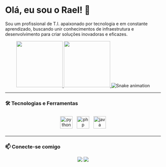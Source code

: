 # Olá, eu sou o Rael! 👋

Sou um profissional de T.I. apaixonado por tecnologia e em constante aprendizado, buscando unir conhecimentos de infraestrutura e desenvolvimento para criar soluções inovadoras e eficazes.

<div align="center">
  <a href="https://github.com/Rael-Pz">
  <img height="150" src="https://github-readme-stats.vercel.app/api?username=Rael-Pz&show_icons=true&theme=dracula&include_all_commits=true&count_private=true"/>
  <img height="150" src="https://github-readme-stats.vercel.app/api/top-langs/?username=Rael-Pz&layout=compact&langs_count=7&theme=dracula"/>
  </a>
  <img src="https://github.com/Rael-Pz/Rael-Pz/blob/output/github-contribution-grid-snake.svg" alt="Snake animation" />
</div>
  
---
  
### 🛠️ Tecnologias e Ferramentas
  
<div align="center">
  <img src="https://cdn.jsdelivr.net/gh/devicons/devicon/icons/python/python-original.svg" height="40" alt="python logo"  />
  <img style="margin: 10px" src="https://cdn.jsdelivr.net/gh/devicons/devicon/icons/php/php-original.svg" height="40" alt="php logo"  />
  <img src="https://cdn.jsdelivr.net/gh/devicons/devicon/icons/java/java-original.svg" height="40" alt="java logo"  />
</div>

---

### 📫 Conecte-se comigo

<div align="center">
  <a href="https://www.linkedin.com/in/israel-paz-6a9777366/" target="_blank"><img src="https://img.shields.io/badge/-LinkedIn-%230077B5?style=for-the-badge&logo=linkedin&logoColor=white" target="_blank"></a>
  <a href = "mailto:SEU-EMAIL-AQUI"><img src="https://img.shields.io/badge/-Gmail-%23333?style=for-the-badge&logo=gmail&logoColor=white" target="_blank"></a>
</div>